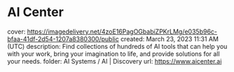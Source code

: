 # AI Center

cover: https://imagedelivery.net/4zoE16PagOGbabiZPKrLMg/e035b96c-bfaa-41df-2d54-1207a8380300/public
created: March 23, 2023 11:31 AM (UTC)
description: Find collections of hundreds of AI tools that can help you with your work, bring your imagination to life, and provide solutions for all your needs.
folder: AI Systems / AI | Discovery
url: https://www.aicenter.ai